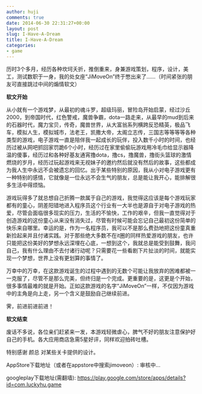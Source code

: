 ```yaml
---
author: huji
comments: true
date: 2014-06-30 22:31:27+00:00
layout: post
slug: I-Have-A-Dream
title: I-Have-A-Dream
categories:
- game
---
```


历时3个多月，经历各种坎坷夭折，推倒重来，身兼游戏策划，程序，设计，美工，测试数职于一身，我的处女座“JiMoveOn”终于憋出来了......（时间紧张的朋友可直接跳过中间的煽情软文）

****软文开始****

从小就有一个游戏梦，从最初的魂斗罗，超级玛丽，冒险岛开始启蒙，经过沙丘2000，到帝国时代，红色警戒，魔兽争霸，dota一路走来，从最早的mud到后来的石器时代，魔力宝贝，传奇，魔兽世界，从大富翁系列横跨反恐精英，极品飞车，模拟人生，模拟城市，法老王，凯撒大帝，太阁立志传，三国志等等等等各种类型的游戏，电子游戏一直是陪伴我一起成长的玩伴，投入数千小时的时间，也经历过被从网吧抓回家罚跪6个小时，经历过在家里偷偷玩游戏用冷毛巾给显示器降温的傻事，经历过和各种好基友通宵撸dota，撸cs，撸魔兽，撸街头篮球的激情燃烧的岁月，经历过玩起游戏来无视妹子的邀约然后就没有然后的故事，这些都成为我人生中永远不会被遗忘的回忆。出于某些特别的原因，我从小对电子游戏更有一种特别的感情，它就像是一位永远不会生气的朋友，总是能让我开心，能排解很多生活中得烦恼。

游戏玩得多了就总想自己折腾一款属于自己的游戏，我觉得这应该是每个游戏玩家都有的童心，阴差阳错地进入程序员这个行业有一大半也是源自于对电子游戏的热爱，尽管会面临很多现实的压力，生活的不愉快，工作的艰辛，但我一直觉得对于创造游戏的这份童心从来没有消失过，尽管有时候可能会忘记自己最初这份简单的快乐来自哪里。幸运的是，作为一名程序员，我可以不是那么费劲地把这份童真重新捡起来并且付诸实践。对于那些绝大多数不在it圈的同样热爱游戏的朋友，也许只能把这份美好的梦想永远深埋在心底，一想到这个，我就总是能受到鼓舞，我问自己，我有什么理由不去付诸行动呢？只需要花一些看剧下片扯淡的时间，就能实现一个梦想，世界上没有更划算的事情了。

万幸中的万幸，在这款游戏诞生的过程中遇到的无数个可能让我放弃的困难都被一一克服了，尽管不是那么完美，但终归是一个完成。更重要的是，这更是个开始，很多事情最难的就是开始。正如这款游戏的名字“JiMoveOn”一样，不仅因为游戏中的主角是向上走，另一个含义是鼓励自己继续前进。

霁，前进前进前进！

****软文结束****

废话不多说，各位亲们赶紧来一发，本游戏轻微虐心，脾气不好的朋友注意保护好自己的手机。各大应用商店急需5星好评，同样欢迎拍砖吐槽。

特别感谢 颜总 对某些关卡提供的设计。

AppStore下载地址（或者在appstore中搜索jimoveon）:
审核中...

googleplay下载地址(需翻墙):
https://play.google.com/store/apps/details?id=com.luckyhu.game